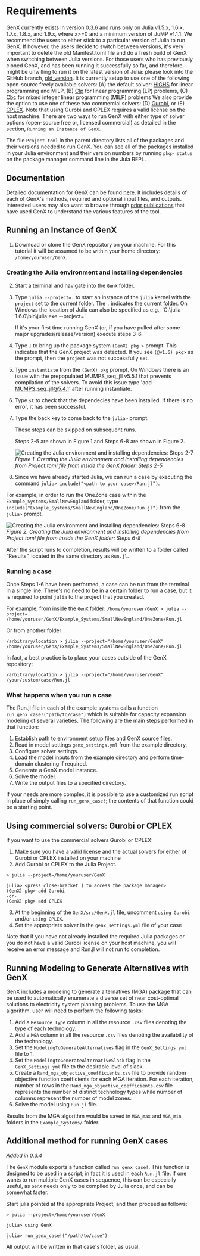 # Requirements

GenX currently exists in version 0.3.6 and runs only on Julia v1.5.x, 1.6.x, 1.7.x, 1.8.x, and 1.9.x, where x>=0 and a minimum version of JuMP v1.1.1. We recommend the users to either stick to a particular version of Julia to run GenX. If however, the users decide to switch between versions, it's very important to delete the old Manifest.toml file and do a fresh build of GenX when switching between Julia versions.
For those users who has previously cloned GenX, and has been running it successfully so far,
and therefore might be unwilling to run it on the latest version of Julia:
please look into the GitHub branch, [old_version](https://github.com/GenXProject/GenX/tree/old_version).
It is currently setup to use one of the following open-source freely available solvers:
(A) the default solver: [HiGHS](https://github.com/jump-dev/HiGHS.jl) for linear programming and MILP,
(B) [Clp](https://github.com/jump-dev/Clp.jl) for linear programming (LP) problems,
(C) [Cbc](https://github.com/jump-dev/Cbc.jl) for mixed integer linear programming (MILP) problems
We also provide the option to use one of these two commercial solvers: 
(D) [Gurobi](https://www.gurobi.com), or 
(E) [CPLEX](https://www.ibm.com/analytics/cplex-optimizer).
Note that using Gurobi and CPLEX requires a valid license on the host machine.
There are two ways to run GenX with either type of solver options (open-source free or, licensed commercial) as detailed in the section, `Running an Instance of GenX`.

The file `Project.toml` in the parent directory lists all of the packages and their versions needed to run GenX.
You can see all of the packages installed in your Julia environment and their version numbers by running `pkg> status` on the package manager command line in the Jula REPL.

## Documentation

Detailed documentation for GenX can be found [here](https://genxproject.github.io/GenX/dev).
It includes details of each of GenX's methods, required and optional input files, and outputs.
Interested users may also want to browse through [prior publications](https://energy.mit.edu/genx/#publications) that have used GenX to understand the various features of the tool.

## Running an Instance of GenX
1. Download or clone the GenX repository on your machine.
For this tutorial it will be assumed to be within your home directory: `/home/youruser/GenX`.
### Creating the Julia environment and installing dependencies
2. Start a terminal and navigate into the `GenX` folder.
3. Type `julia --project=.` to start an instance of the `julia` kernel with the `project` set to the current folder.
    The `.` indicates the current folder. On Windows the location of Julia can also be specified as e.g., 'C:\julia-1.6.0\bin\julia.exe --project=.'

    If it's your first time running GenX (or, if you have pulled after some major upgrades/release/version) execute steps 3-6.

4. Type `]` to bring up the package system `(GenX) pkg >` prompt. This indicates that the GenX project was detected. If you see `(@v1.6) pkg>` as the prompt, then the `project` was not successfully set.
5. Type `instantiate` from the `(GenX) pkg` prompt.
   On Windows there is an issue with the prepopulated MUMPS_seq_jll v5.5.1 that prevents compilation of the solvers. To avoid this issue type 'add MUMPS_seq_jll@5.4.1' after running instantiate.
6. Type `st` to check that the dependecies have been installed. If there is no error, it has been successful.
7. Type the back key to come back to the `julia>` prompt.

    These steps can be skipped on subsequent runs.

    Steps 2-5 are shown in Figure 1 and Steps 6-8 are shown in Figure 2.

    ![Creating the Julia environment and installing dependencies: Steps 2-7](assets/GenX_setup_tutorial_part_1.png)
    *Figure 1. Creating the Julia environment and installing dependencies from Project.toml file from inside the GenX folder: Steps 2-5*

8. Since we have already started Julia, we can run a case by executing the command `julia> include(“<path to your case>/Run.jl”)`. 

For example, in order to run the OneZone case within the `Example_Systems/SmallNewEngland` folder,
type `include("Example_Systems/SmallNewEngland/OneZone/Run.jl")` from the `julia>` prompt.

![Creating the Julia environment and installing dependencies: Steps 6-8](assets/GenX_setup_tutorial_part_2.png)
*Figure 2. Creating the Julia environment and installing dependencies from Project.toml file from inside the GenX folder: Steps 6-8*

After the script runs to completion, results will be written to a folder called “Results”, located in the same directory as `Run.jl`.

### Running a case

Once Steps 1-6 have been performed, a case can be run from the terminal in a single line.
There's no need to be in a certain folder to run a case, but it is required to point `julia` to the project that you created.

For example, from inside the `GenX` folder:
`/home/youruser/GenX > julia --project=. /home/youruser/GenX/Example_Systems/SmallNewEngland/OneZone/Run.jl`

Or from another folder

`/arbitrary/location > julia --project="/home/youruser/GenX" /home/youruser/GenX/Example_Systems/SmallNewEngland/OneZone/Run.jl`

In fact, a best practice is to place your cases outside of the GenX repository:

`/arbitrary/location > julia --project="/home/youruser/GenX" /your/custom/case/Run.jl`

### What happens when you run a case

The Run.jl file in each of the example systems calls a function `run_genx_case!("path/to/case")` which is suitable for capacity expansion modeling of several varieties.
The following are the main steps performed in that function:

1. Establish path to environment setup files and GenX source files.
2. Read in model settings `genx_settings.yml` from the example directory.
3. Configure solver settings.
4. Load the model inputs from the example directory and perform time-domain clustering if required.
5. Generate a GenX model instance.
6. Solve the model.
7. Write the output files to a specified directory.

If your needs are more complex, it is possible to use a customized run script in place of simply calling `run_genx_case!`; the contents of that function could be a starting point. 

## Using commercial solvers: Gurobi or CPLEX
If you want to use the commercial solvers Gurobi or CPLEX:

1. Make sure you have a valid license and the actual solvers for either of Gurobi or CPLEX installed on your machine
2. Add Gurobi or CPLEX to the Julia Project.

```
> julia --project=/home/youruser/GenX

julia> <press close-bracket ] to access the package manager>
(GenX) pkg> add Gurobi
-or-
(GenX) pkg> add CPLEX
```
3. At the beginning of the `GenX/src/GenX.jl` file, uncomment `using Gurobi` and/or `using CPLEX`.
4. Set the appropriate solver in the `genx_settings.yml` file of your case

Note that if you have not already installed the required Julia packages or you do not have a valid Gurobi license on your host machine, you will receive an error message and Run.jl will not run to completion.


## Running Modeling to Generate Alternatives with GenX
GenX includes a modeling to generate alternatives (MGA) package that can be used to automatically enumerate a diverse set of near cost-optimal solutions to electricity system planning problems. To use the MGA algorithm, user will need to perform the following tasks:

1. Add a `Resource_Type` column in all the resource `.csv` files denoting the type of each technology.
2. Add a `MGA` column in all the resource `.csv` files denoting the availability of the technology.
3. Set the `ModelingToGenerateAlternatives` flag in the `GenX_Settings.yml` file to 1.
4. Set the `ModelingtoGenerateAlternativeSlack` flag in the `GenX_Settings.yml` file to the desirable level of slack.
5. Create a `Rand_mga_objective_coefficients.csv` file to provide random objective function coefficients for each MGA iteration.
  For each iteration, number of rows in the `Rand_mga_objective_coefficients.csv` file represents the number of distinct technology types while number of columns represent the number of model zones.
6. Solve the model using `Run.jl` file.

Results from the MGA algorithm would be saved in `MGA_max` and `MGA_min` folders in the `Example_Systems/` folder.

## Additional method for running GenX cases
_Added in 0.3.4_

The `GenX` module exports a function called `run_genx_case!`.
This function is designed to be used in a script; in fact it is used in each `Run.jl` file.
If one wants to run multiple GenX cases in sequence, this can be especially useful, as `GenX` needs only to be compiled by Julia once, and can be somewhat faster.


Start julia pointed at the appropriate Project, and then proceed as follows:
```
> julia --project=/home/youruser/GenX

julia> using GenX

julia> run_genx_case!("/path/to/case")
```
All output will be written in that case's folder, as usual.

